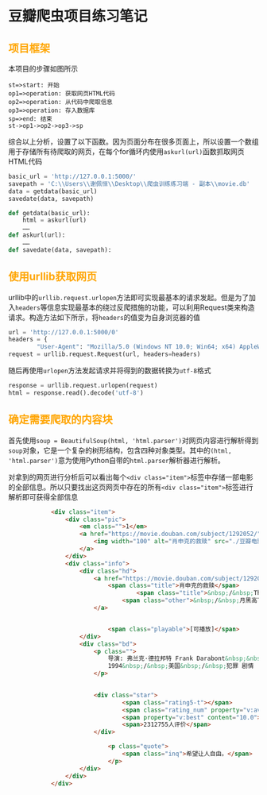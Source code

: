 # 豆瓣爬虫项目练习笔记



## <font color=orange>项目框架</font>

本项目的步骤如图所示

```flow
st=>start: 开始
op1=>operation: 获取网页HTML代码
op2=>operation: 从代码中爬取信息
op3=>operation: 存入数据库
sp=>end: 结束
st->op1->op2->op3->sp
```

综合以上分析，设置了以下函数。因为页面分布在很多页面上，所以设置一个数组用于存储所有待爬取的网页，在每个for循环内使用`askurl(url)`函数抓取网页HTML代码

```python
basic_url = 'http://127.0.0.1:5000/'
savepath = 'C:\\Users\\谢佩恒\\Desktop\\爬虫训练练习端 - 副本\\movie.db'
data = getdata(basic_url)
savedate(data, savepath)

def getdata(basic_url):
    html = askurl(url)
	……
def askurl(url):
    ……
def savedate(data, savepath):
```



## <font color=orange>使用urllib获取网页</font>

urllib中的`urllib.request.urlopen`方法即可实现最基本的请求发起。但是为了加入`headers`等信息实现最基本的绕过反爬措施的功能，可以利用Request类来构造请求。构造方法如下所示，将`headers`的值变为自身浏览器的值

```python
url = 'http://127.0.0.1:5000/0'
headers = {
        "User-Agent": "Mozilla/5.0 (Windows NT 10.0; Win64; x64) AppleWebKit/537.36 (KHTML, like Gecko) Chrome/89.0.4389.82 Safari/537.36 Edg/89.0.774.50"}
request = urllib.request.Request(url, headers=headers)
```

随后再使用`urlopen`方法发起请求并将得到的数据转换为`utf-8`格式

```python
response = urllib.request.urlopen(request)
html = response.read().decode('utf-8')
```



## <font color=orange>确定需要爬取的内容块</font>

首先使用`soup = BeautifulSoup(html, 'html.parser')`对网页内容进行解析得到`soup`对象，它是一个复杂的树形结构，包含四种对象类型。其中的`(html, 'html.parser')`意为使用Python自带的`html.parser`解析器进行解析。

对拿到的网页进行分析后可以看出每个`<div class="item">`标签中存储一部电影的全部信息。所以只要找出这页网页中存在的所有`<div class="item">`标签进行解析即可获得全部信息

```html
            <div class="item">
                <div class="pic">
                    <em class="">1</em>
                    <a href="https://movie.douban.com/subject/1292052/">
                        <img width="100" alt="肖申克的救赎" src="./豆瓣电影 Top 250_files/p480747492.webp" class="">
                    </a>
                </div>
                <div class="info">
                    <div class="hd">
                        <a href="https://movie.douban.com/subject/1292052/" class="">
                            <span class="title">肖申克的救赎</span>
                                    <span class="title">&nbsp;/&nbsp;The Shawshank Redemption</span>
                                <span class="other">&nbsp;/&nbsp;月黑高飞(港)  /  刺激1995(台)</span>
                        </a>


                            <span class="playable">[可播放]</span>
                    </div>
                    <div class="bd">
                        <p class="">
                            导演: 弗兰克·德拉邦特 Frank Darabont&nbsp;&nbsp;&nbsp;主演: 蒂姆·罗宾斯 Tim Robbins /...<br>
                            1994&nbsp;/&nbsp;美国&nbsp;/&nbsp;犯罪 剧情
                        </p>

                        
                        <div class="star">
                                <span class="rating5-t"></span>
                                <span class="rating_num" property="v:average">9.7</span>
                                <span property="v:best" content="10.0"></span>
                                <span>2312755人评价</span>
                        </div>

                            <p class="quote">
                                <span class="inq">希望让人自由。</span>
                            </p>
                    </div>
                </div>
            </div>
```

